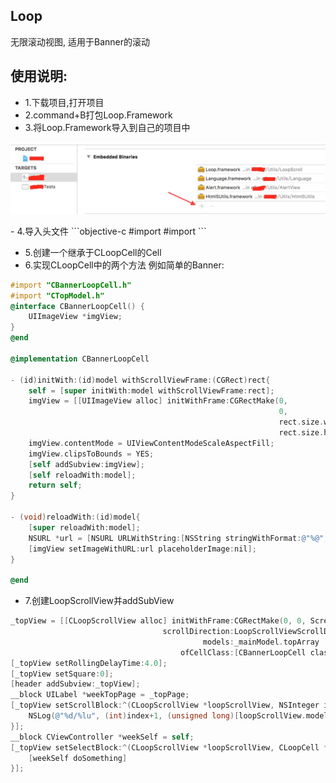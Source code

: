 ## Loop
无限滚动视图, 适用于Banner的滚动

## 使用说明:
- 1.下载项目,打开项目
- 2.command+B打包Loop.Framework
- 3.将Loop.Framework导入到自己的项目中
<p align="center" >
<img src="https://raw.githubusercontent.com/whde/Alert/master/Alert/CA246576-E925-4195-B0D6-072E7FC1F3D6.jpeg">
</p>
- 4.导入头文件
```objective-c
#import <Loop/CLoopScrollView.h>
#import <Loop/CLoopCell.h>
```

- 5.创建一个继承于CLoopCell的Cell
- 6.实现CLoopCell中的两个方法
例如简单的Banner:
```objective-c
#import "CBannerLoopCell.h"
#import "CTopModel.h"
@interface CBannerLoopCell() {
    UIImageView *imgView;
}
@end

@implementation CBannerLoopCell

- (id)initWith:(id)model withScrollViewFrame:(CGRect)rect{
    self = [super initWith:model withScrollViewFrame:rect];
    imgView = [[UIImageView alloc] initWithFrame:CGRectMake(0,
                                                            0,
                                                            rect.size.width,
                                                            rect.size.height)];
    imgView.contentMode = UIViewContentModeScaleAspectFill;
    imgView.clipsToBounds = YES;
    [self addSubview:imgView];
    [self reloadWith:model];
    return self;
}

- (void)reloadWith:(id)model{
    [super reloadWith:model];
    NSURL *url = [NSURL URLWithString:[NSString stringWithFormat:@"%@", ((CTopModel *)model).imageUrl]];
    [imgView setImageWithURL:url placeholderImage:nil];
}

@end
```
- 7.创建LoopScrollView并addSubView
```objective-c
_topView = [[CLoopScrollView alloc] initWithFrame:CGRectMake(0, 0, ScreenWidth, ScreenWidth*0.5)
                                  scrollDirection:LoopScrollViewScrollDirectionLandscape 
                                           models:_mainModel.topArray
                                      ofCellClass:[CBannerLoopCell class]];
[_topView setRollingDelayTime:4.0];
[_topView setSquare:0];
[header addSubview:_topView];
__block UILabel *weekTopPage = _topPage;
[_topView setScrollBlock:^(CLoopScrollView *loopScrollView, NSInteger index, id model) {
    NSLog(@"%d/%lu", (int)index+1, (unsigned long)[loopScrollView.models count]);
}];
__block CViewController *weekSelf = self;
[_topView setSelectBlock:^(CLoopScrollView *loopScrollView, CLoopCell *view, NSInteger index, id model) {
    [weekSelf doSomething]
}];
```

